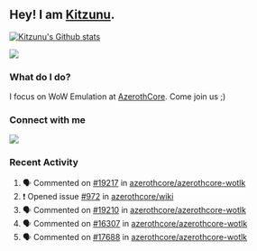 ## Hey! I am [Kitzunu](https://Github.com/Kitzunu).

<!--<a href="https://github-readme-stats.kitzunu.vercel.app/api?username=Kitzunu&show_icons=true&theme=dark">
  <img align="center" src="https://github-readme-stats.kitzunu.vercel.app/api?username=Kitzunu&show_icons=true&theme=dark" />
</a>-->

[![Kitzunu's Github stats](https://github-readme-stats.vercel.app/api?username=kitzunu&theme=github_dark&show_icons=true)](https://github.com/Kitzunu)

<a href="https://github-readme-stats.kitzunu.vercel.app/api?username=Kitzunu&show_icons=true&theme=dark">
  <img align="center" src="https://github-readme-stats.vercel.app/api/top-langs/?username=Kitzunu&layout=compact&theme=dark" />
</a>

### What do I do?

I focus on WoW Emulation at [AzerothCore](https://Github.com/AzerothCore). Come join us ;)

### Connect with me
[![](https://img.shields.io/badge/AzerothCore%20Discord-Connect%20with%20me!-green)](https://discord.com/invite/gkt4y2x)

### Recent Activity

<!--START_SECTION:activity-->
1. 🗣 Commented on [#19217](https://github.com/azerothcore/azerothcore-wotlk/pull/19217#issuecomment-2197484278) in [azerothcore/azerothcore-wotlk](https://github.com/azerothcore/azerothcore-wotlk)
2. ❗ Opened issue [#972](https://github.com/azerothcore/wiki/issues/972) in [azerothcore/wiki](https://github.com/azerothcore/wiki)
3. 🗣 Commented on [#19210](https://github.com/azerothcore/azerothcore-wotlk/pull/19210#issuecomment-2196657490) in [azerothcore/azerothcore-wotlk](https://github.com/azerothcore/azerothcore-wotlk)
4. 🗣 Commented on [#16307](https://github.com/azerothcore/azerothcore-wotlk/issues/16307#issuecomment-2195686587) in [azerothcore/azerothcore-wotlk](https://github.com/azerothcore/azerothcore-wotlk)
5. 🗣 Commented on [#17688](https://github.com/azerothcore/azerothcore-wotlk/issues/17688#issuecomment-2195516685) in [azerothcore/azerothcore-wotlk](https://github.com/azerothcore/azerothcore-wotlk)
<!--END_SECTION:activity-->

